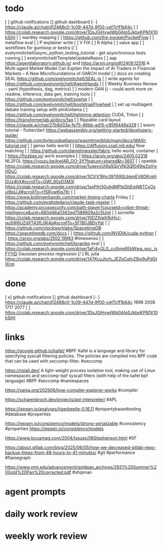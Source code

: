 
# todo

[ ] github notifications
[]   github dashboard
[- ] https://claude.ai/chat/d12488c0-1c09-447d-9f00-cef7cff1b64c
[ ] https://colab.research.google.com/drive/1DsJGiHywjWbGAIpSJkbxKPN1X10kSiHi
[ ] wardley mapping
[ ] https://github.com/the-pocket/PocketFlow
[ ] metaflow eval
[ ] P explainer write
[ ] V FIX
[ ] R Alpha
[ ] value app
[ ] workflows for gumloop or kestra
[/ ] evelynmitchell/async_python_testing_tutorial - get asynchronous tests running
[ ] evelynmitchell/TemplateUpdateRepos
[ ] aap https://agentlaboratory.github.io/ and https://arxiv.org/pdf/2409.12516 A Multi-agent Market Model Can Explain the Impact of AI Traders in Financial Markets – A New Microfoundations of GARCH model
[ ] docs on creating SEAL https://github.com/evelynmitchell/SEAL-js
[ ] write agents for https://github.com/evelynmitchell/AgentHands |
[ ] Weekly Business Review - yaml (hypothesis, dag, metrics)
[ ] modern GAN () - could work more on readme, inference, data gen, training tools
[ ] https://github.com/evelynmitchell/sophie
[ ] https://github.com/evelynmitchell/bootstrapFlywheel
[ ] set up multiagent debate training setup with phi4/ollama
[ ] https://github.com/evelynmitchell/lightning-attention CUDA, Triton
[ ] https://transformerlab.ai/docs/faq
[ ] flippable card layout https://claude.ai/chat/27b8d33a-fe75-46bb-ad15-c95f6448a329
[ ] wasm tutorial - flutter/dart https://webassembly.org/getting-started/developers-guide/ https://github.com/bytecodealliance/wasmtime/blob/main/docs/WASI-tutorial.md
[ ] gensx hello world
[ ] https://diffusion.csail.mit.edu/ flow matching 
[ ] https://github.com/danielmiessler/fabric hello world, container
[ ] https://fizzbee.io/ work examples
[ ] https://arxiv.org/abs/2405.02318 NL2FOL
https://youtu.be/kwIAR_OO-3Y?feature=shared&t=3607
[ ] openbb https://colab.research.google.com/drive/1uqeyvUt9a5QjrVNj3Qf049wZqVjyHDuC https://colab.research.google.com/drive/1lCVV19hv39T69SLbkmEV6DKrqHDUz4hX#scrollTo=GWI_60zD3M3l https://colab.research.google.com/drive/1sePIH3GuhdMPlpDhEmN8TCxOsut6pUJI#scrollTo=t1SRywKlq7Kr
[ ]  https://www.bollingerbands.com/market-timing-charts Friday
[ ] https://github.com/eyaltoledano/claude-task-master
[ ] https://academy.picussecurity.com/path-player?courseid=cyber-threat-intelligence&unit=660d46a0362ed7588909a2c5Unit
[ ] sornette https://colab.research.google.com/drive/10DZXjwh1kjHrJ-guSW6UZdXT43fL0K4p#scrollTo=5F180JBDvYdr
[ ] https://github.com/clockworklabs/SpacetimeDB https://spacetimedb.com/docs 
[ ] https://github.com/NVIDIA/cuda-python
[ ] https://arxiv.org/abs/2502.19983 #timeseries 
[ ] https://github.com/evelynmitchell/toraniko eval
[ ] https://colab.research.google.com/drive/1aFj4yGLG_cuSmp6EbWwa_guc_jsFYYiD Gaussian process regression
[/ ] RL julia https://colab.research.google.com/drive/147KcuJhch_JEZpCqInZ9io9uPdGtlXrm
# done

[ x] github notifications
[]   github dashboard
[- ] https://claude.ai/chat/d12488c0-1c09-447d-9f00-cef7cff1b64c 1898  2008 1717 2077
[ ] https://colab.research.google.com/drive/1DsJGiHywjWbGAIpSJkbxKPN1X10kSiHi
# links

https://google.github.io/kafel/ #BPF Kafel is a language and library for specifying syscall filtering policies. The policies are compiled into BPF code that can be used with seccomp-filter. #seccomp

https://nsjail.dev/ A light-weight process isolation tool, making use of Linux namespaces and seccomp-bpf syscall filters (with help of the kafel bpf language) #BPF #seccomp #namespaces

https://xania.org/202506/how-compiler-explorer-works #compiler

https://scharenbroch.dev/projects/apl-interpreter/ #APL

https://jepsen.io/analyses/tigerbeetle-0.16.11 #propertybasedtesting #database #properties

https://jepsen.io/consistency/models/strong-serializable #consistency #properties https://jepsen.io/consistency/models

https://www.locusmag.com/2004/Issues/08Stephenson.html #SF 

https://about.gitlab.com/blog/2025/06/05/how-we-decreased-gitlab-repo-backup-times-from-48-hours-to-41-minutes/ #git #performance #flamegraph

https://www.nmt.edu/advancement/goldpan_archives/2921%20Summer%20Gold%20Pan%20corrected.pdf #shipman
# agent prompts

# daily work review

# weekly work review